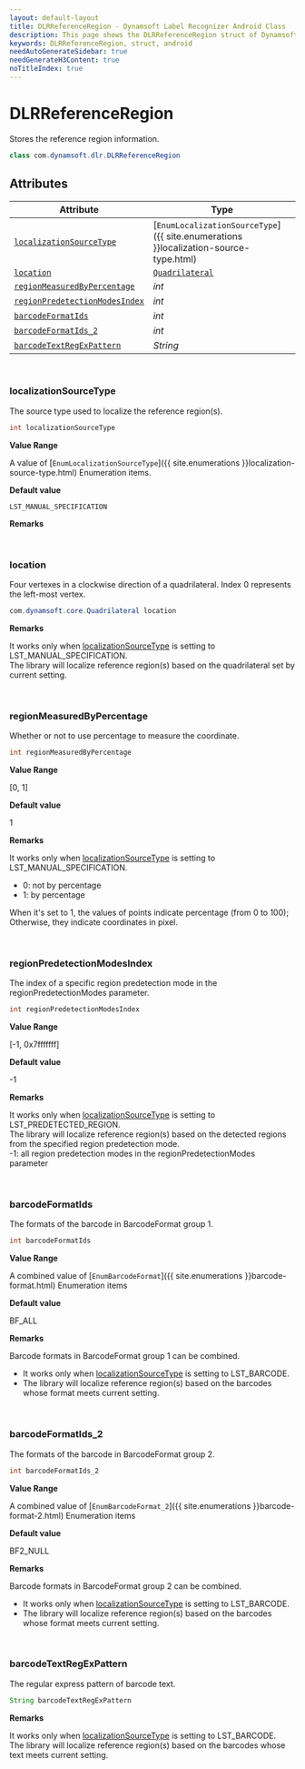 ```yaml
---
layout: default-layout
title: DLRReferenceRegion - Dynamsoft Label Recognizer Android Class
description: This page shows the DLRReferenceRegion struct of Dynamsoft Label Recognizer for Android Language.
keywords: DLRReferenceRegion, struct, android
needAutoGenerateSidebar: true
needGenerateH3Content: true
noTitleIndex: true
---
```



# DLRReferenceRegion

Stores the reference region information.  
  
```java
class com.dynamsoft.dlr.DLRReferenceRegion
```

## Attributes
  
| Attribute | Type |
|---------- | ---- |
| [`localizationSourceType`](#localizationsourcetype) | [`EnumLocalizationSourceType`]({{ site.enumerations }}localization-source-type.html) |
| [`location`](#location) | [`Quadrilateral`](quadrilateral.md) |
| [`regionMeasuredByPercentage`](#regionmeasuredbypercentage) | *int* |
| [`regionPredetectionModesIndex`](#regionpredetectionmodesindex) | *int* |
| [`barcodeFormatIds`](#barcodeformatids) | *int* |
| [`barcodeFormatIds_2`](#barcodeformatids_2) | *int* |
| [`barcodeTextRegExPattern`](#barcodetextregexpattern) | *String* |

&nbsp;

### localizationSourceType

The source type used to localize the reference region(s).

```java
int localizationSourceType
```

**Value Range**

A value of [`EnumLocalizationSourceType`]({{ site.enumerations }}localization-source-type.html) Enumeration items.

**Default value**

`LST_MANUAL_SPECIFICATION`

**Remarks**

&nbsp;

### location

Four vertexes in a clockwise direction of a quadrilateral. Index 0 represents the left-most vertex.

```java
com.dynamsoft.core.Quadrilateral location
```

**Remarks**

It works only when [localizationSourceType](#localizationsourcetype) is setting to LST_MANUAL_SPECIFICATION.<br>
The library will localize reference region(s) based on the quadrilateral set by current setting.<br>

&nbsp;

### regionMeasuredByPercentage

Whether or not to use percentage to measure the coordinate.

```java
int regionMeasuredByPercentage
```

**Value Range**

[0, 1]

**Default value**

1

**Remarks**

It works only when [localizationSourceType](#localizationsourcetype) is setting to LST_MANUAL_SPECIFICATION.

- 0: not by percentage
- 1: by percentage

When it's set to 1, the values of points indicate percentage (from 0 to 100); Otherwise, they indicate coordinates in pixel.  

&nbsp;

### regionPredetectionModesIndex

The index of a specific region predetection mode in the regionPredetectionModes parameter.

```java
int regionPredetectionModesIndex
```

**Value Range**

[-1, 0x7fffffff]

**Default value**

-1

**Remarks**

It works only when [localizationSourceType](#localizationsourcetype) is setting to LST_PREDETECTED_REGION.<br>
    The library will localize reference region(s) based on the detected regions from the specified region predetection mode.<br>
    -1: all region predetection modes in the regionPredetectionModes parameter

&nbsp;

### barcodeFormatIds

The formats of the barcode in BarcodeFormat group 1.

```java
int barcodeFormatIds
```

**Value Range**

A combined value of [`EnumBarcodeFormat`]({{ site.enumerations }}barcode-format.html) Enumeration items

**Default value**

BF_ALL

**Remarks**

Barcode formats in BarcodeFormat group 1 can be combined.

- It works only when [localizationSourceType](#localizationsourcetype) is setting to LST_BARCODE.
- The library will localize reference region(s) based on the barcodes whose format meets current setting.  

&nbsp;

### barcodeFormatIds_2

The formats of the barcode in BarcodeFormat group 2.

```java
int barcodeFormatIds_2
```

**Value Range**

A combined value of [`EnumBarcodeFormat_2`]({{ site.enumerations }}barcode-format-2.html) Enumeration items

**Default value**

BF2_NULL

**Remarks**

Barcode formats in BarcodeFormat group 2 can be combined.

- It works only when [localizationSourceType](#localizationsourcetype) is setting to LST_BARCODE.
- The library will localize reference region(s) based on the barcodes whose format meets current setting.

&nbsp;

### barcodeTextRegExPattern

The regular express pattern of barcode text.

```java
String barcodeTextRegExPattern
```

**Remarks**

It works only when [localizationSourceType](#localizationsourcetype) is setting to LST_BARCODE.<br>
    The library will localize reference region(s) based on the barcodes whose text meets current setting.
